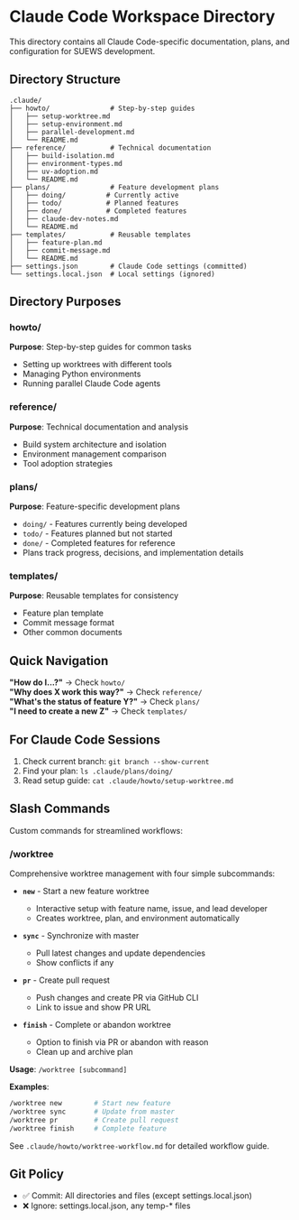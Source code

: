 # Claude Code Workspace Directory

This directory contains all Claude Code-specific documentation, plans, and configuration for SUEWS development.

## Directory Structure

```
.claude/
├── howto/               # Step-by-step guides
│   ├── setup-worktree.md
│   ├── setup-environment.md
│   ├── parallel-development.md
│   └── README.md
├── reference/           # Technical documentation
│   ├── build-isolation.md
│   ├── environment-types.md
│   ├── uv-adoption.md
│   └── README.md
├── plans/               # Feature development plans
│   ├── doing/          # Currently active
│   ├── todo/           # Planned features
│   ├── done/           # Completed features
│   ├── claude-dev-notes.md
│   └── README.md
├── templates/           # Reusable templates
│   ├── feature-plan.md
│   ├── commit-message.md
│   └── README.md
├── settings.json        # Claude Code settings (committed)
└── settings.local.json  # Local settings (ignored)
```

## Directory Purposes

### howto/
**Purpose**: Step-by-step guides for common tasks  
- Setting up worktrees with different tools
- Managing Python environments
- Running parallel Claude Code agents

### reference/
**Purpose**: Technical documentation and analysis  
- Build system architecture and isolation
- Environment management comparison
- Tool adoption strategies

### plans/
**Purpose**: Feature-specific development plans  
- `doing/` - Features currently being developed
- `todo/` - Features planned but not started
- `done/` - Completed features for reference
- Plans track progress, decisions, and implementation details

### templates/
**Purpose**: Reusable templates for consistency  
- Feature plan template
- Commit message format
- Other common documents

## Quick Navigation

**"How do I...?"** → Check `howto/`  
**"Why does X work this way?"** → Check `reference/`  
**"What's the status of feature Y?"** → Check `plans/`  
**"I need to create a new Z"** → Check `templates/`

## For Claude Code Sessions

1. Check current branch: `git branch --show-current`
2. Find your plan: `ls .claude/plans/doing/`
3. Read setup guide: `cat .claude/howto/setup-worktree.md`

## Slash Commands

Custom commands for streamlined workflows:

### /worktree
Comprehensive worktree management with four simple subcommands:

- **`new`** - Start a new feature worktree
  - Interactive setup with feature name, issue, and lead developer
  - Creates worktree, plan, and environment automatically
  
- **`sync`** - Synchronize with master
  - Pull latest changes and update dependencies
  - Show conflicts if any
  
- **`pr`** - Create pull request
  - Push changes and create PR via GitHub CLI
  - Link to issue and show PR URL
  
- **`finish`** - Complete or abandon worktree
  - Option to finish via PR or abandon with reason
  - Clean up and archive plan

**Usage**: `/worktree [subcommand]`

**Examples**:
```bash
/worktree new        # Start new feature
/worktree sync       # Update from master
/worktree pr         # Create pull request
/worktree finish     # Complete feature
```

See `.claude/howto/worktree-workflow.md` for detailed workflow guide.

## Git Policy
- ✅ Commit: All directories and files (except settings.local.json)
- ❌ Ignore: settings.local.json, any temp-* files